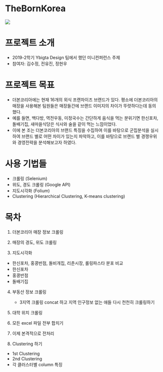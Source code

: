# TheBornKorea
![](http://img.hankyung.com/photo/201812/AKR20181214109100005_01_i.jpg)  

# 프로젝트 소개
- 2019-2학기 Ybigta Design 팀에서 했던 미니컨퍼런스 주제
- 참여자: 김수정, 전유진, 정현우

# 프로젝트 목표
- 더본코리아에는 현재 16개의 외식 프랜차이즈 브랜드가 있다. 평소에 더본코리아의 매장을 사용해본 팀원들은 매장들간에 브랜드 이미지의 차이가 뚜렷하다는데 동의했다. 
- 예를 들면, 백다방, 역전우동, 미정국수는 간단하게 음식을 먹는 분위기면 한신포차, 돌배기집, 새마을식당은 식사와 술을 같이 먹는 느낌이었다.
- 이에 본 조는 더본코리아의 브랜드 특징을 수집하여 이를 바탕으로 군집분석을 실시하여 브랜드 별로 어떤 차이가 있는지 파악하고, 이를 바탕으로 브랜드 별 경쟁우위와 경영전략을 분석해보고자 하였다.

# 사용 기법들
- 크롤링 (Selenium)
- 위도, 경도 크롤링 (Google API)
- 지도시각화 (Folium)
- Clustering (Hierarchical Clustering, K-means clustering)

# 목차
 1. 더본코리아 매장 정보 크롤링
 
 2. 매장의 경도, 위도 크롤링
 
 3. 지도시각화
   - 한신포차, 홍콩반점, 돌비개집, 리춘시장, 롤링파스타 분포 비교
   - 한신포차
   - 홍콩반점
   - 돌배기집
   
 4. 부동산 정보 크롤링
    - 3지역 크롤링 concat 하고 지역 인구정보 없는 애들 다시 천천히 크롤링하기
    
 5. 대학 위치 크롤링
 
 6. 모든 excel 파일 전부 합치기
 
 7. 이제 본격적으로 전처리
 
 8. Clustering 하기
   - 1st Clustering
   - 2nd Clustering
   - 각 클러스터별 column 특징
